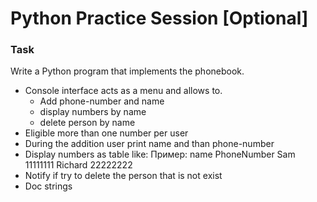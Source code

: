 # Python Practice Session [Optional]

### Task
Write a Python program that implements the phonebook.

 * Console interface acts as a menu and allows to.
   * Add phone-number and name
   * display numbers by name
   * delete person by name
 * Eligible more than one number per user 
 * During the addition user print name and than phone-number
 * Display numbers as table like:
       Пример:
       name         PhoneNumber
       Sam          11111111
       Richard      22222222
 * Notify if try to delete the person that is not exist 
 * Doc strings
